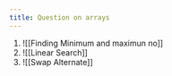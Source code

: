 ```yaml
---
title: Question on arrays
---
```


1. ![[Finding Minimum and maximun no]]
2. ![[Linear Search]]
3. ![[Swap Alternate]]